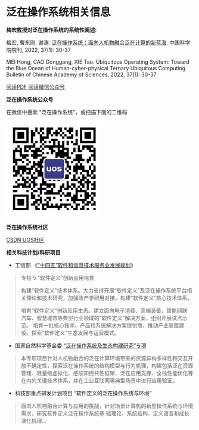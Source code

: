 # 泛在操作系统相关信息

<i class="fa-brands fa-readme"></i> **梅宏教授对泛在操作系统的系统性阐述:**

梅宏, 曹东刚, 谢涛. [泛在操作系统：面向人机物融合泛在计算的新蓝海](http://www.bulletin.cas.cn/publish_article/2022/1/20220105.htm). 中国科学院院刊, 2022, 37(1): 30-37

MEI Hong, CAO Donggang, XIE Tao. Ubiquitous Operating System: Toward the Blue Ocean of Human-cyber-physical Ternary Ubiquitous Computing. Bulletin of Chinese Academy of Sciences, 2022, 37(1): 30-37

<i class="far fa-file-pdf"></i> [阅读PDF](http://www.bulletin.cas.cn/zgkxyyk/ch/reader/create_pdf.aspx?file_no=20220105&year_id=2022&quarter_id=1&falg=1) <i class="fab fa-weixin"></i> [阅读微信公众号](https://mp.weixin.qq.com/s/qrERzaEN_FuXy40MbW8Zyw)

<i class="fab fa-weixin"></i> **泛在操作系统公众号**

在微信中搜索 "泛在操作系统"，或扫描下面的二维码

![](_media/qrcode_4_ubiquitousos.jpg)


<i class="fa-solid fa-user-plus"></i> **泛在操作系统社区**

[CSDN UOS社区](https://bbs.csdn.net/forums/uos)

<i class="fa-solid fa-seedling"></i> **相关科技计划/科研项目**

- 工信部 《[“十四五”软件和信息技术服务业发展规划](http://www.gov.cn/zhengce/zhengceku/2021-12/01/content_5655205.htm)》

> 专栏 5 “软件定义”创新应用培育
>
> 构建“软件定义”技术体系。大力支持开展“软件定义”及泛在操作系统平台相关理论和技术研究，加强政产学研用对接，构建“软件定义”核心技术体系。
> 
> 培育“软件定义”创新应用生态。建立面向电子消费、高端装备、智能网联 汽车、智慧城市等典型行业领域的“软件定义”解决方案，组织开展试点示范。 培育一批核心技术、产品和系统解决方案提供商，推动产业联盟建设。探索“软件定义”生态发展与运营模式。

- 国家自然科学基金委 [“泛在操作系统及生态构建研究”专项](https://www.nsfc.gov.cn/publish/portal0/tab442/info81883.htm)

> 本专项项目针对人机物融合的泛在计算环境带来的资源异构多样性和交互开放不确定性，探索泛在操作系统的结构模型与行为机理，构建包括泛在资源管理、轻量级虚拟化、感联知控共性框架、泛在应用支撑、全栈性能优化等在内的关键技术体系，并在工业互联网等典型场景中进行应用验证。

- 科技部重点研发计划项目 “软件定义的泛在操作系统与环境”

> 面向人机物融合计算与应用的挑战，针对场景计算机的新型操作系统与环境需求，研究软件定义泛在操作系统基 础理论、系统结构、定义语言和成长演化机理...



